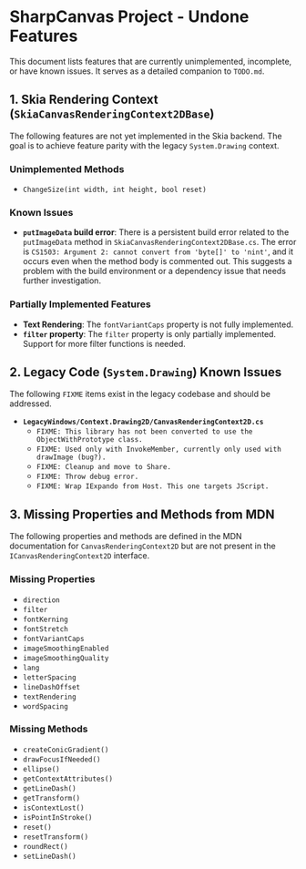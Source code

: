 # SharpCanvas Project - Undone Features

This document lists features that are currently unimplemented, incomplete, or have known issues. It serves as a detailed companion to `TODO.md`.

## 1. Skia Rendering Context (`SkiaCanvasRenderingContext2DBase`)
The following features are not yet implemented in the Skia backend. The goal is to achieve feature parity with the legacy `System.Drawing` context.

### Unimplemented Methods
- `ChangeSize(int width, int height, bool reset)`

### Known Issues
- **`putImageData` build error**: There is a persistent build error related to the `putImageData` method in `SkiaCanvasRenderingContext2DBase.cs`. The error is `CS1503: Argument 2: cannot convert from 'byte[]' to 'nint'`, and it occurs even when the method body is commented out. This suggests a problem with the build environment or a dependency issue that needs further investigation.

### Partially Implemented Features
- **Text Rendering**: The `fontVariantCaps` property is not fully implemented.
- **`filter` property**: The `filter` property is only partially implemented. Support for more filter functions is needed.

## 2. Legacy Code (`System.Drawing`) Known Issues
The following `FIXME` items exist in the legacy codebase and should be addressed.

- **`LegacyWindows/Context.Drawing2D/CanvasRenderingContext2D.cs`**
  - `FIXME: This library has not been converted to use the ObjectWithPrototype class.`
  - `FIXME: Used only with InvokeMember, currently only used with drawImage (bug?).`
  - `FIXME: Cleanup and move to Share.`
  - `FIXME: Throw debug error.`
  - `FIXME: Wrap IExpando from Host. This one targets JScript.`

## 3. Missing Properties and Methods from MDN
The following properties and methods are defined in the MDN documentation for `CanvasRenderingContext2D` but are not present in the `ICanvasRenderingContext2D` interface.

### Missing Properties
- `direction`
- `filter`
- `fontKerning`
- `fontStretch`
- `fontVariantCaps`
- `imageSmoothingEnabled`
- `imageSmoothingQuality`
- `lang`
- `letterSpacing`
- `lineDashOffset`
- `textRendering`
- `wordSpacing`

### Missing Methods
- `createConicGradient()`
- `drawFocusIfNeeded()`
- `ellipse()`
- `getContextAttributes()`
- `getLineDash()`
- `getTransform()`
- `isContextLost()`
- `isPointInStroke()`
- `reset()`
- `resetTransform()`
- `roundRect()`
- `setLineDash()`

